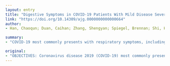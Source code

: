 ```yaml
---
layout: entry
title: "Digestive Symptoms in COVID-19 Patients With Mild Disease Severity: Clinical Presentation, Stool Viral RNA Testing, and Outcomes"
link: "https://doi.org/10.14309/ajg.0000000000000664"
author:
- Han, Chaoqun; Duan, Caihan; Zhang, Shengyan; Spiegel, Brennan; Shi, Huiying; Wang, Weijun; Zhang, Lei; Lin, Rong; Liu, Jun; Ding, Zhen; Hou, Xiaohua

summary:
- "COVID-19 most commonly presents with respiratory symptoms, including cough, shortness of breath, and sore throat. There were 206 patients with low-resulty symptoms. The diarrhea lasted from 1 to 14 days, with an average duration of 5.4 +/- 3.1 days. Patients with digestive symptoms had a longer duration between symptom onset and viral clearance (P  0.001) and were more likely to be fecal virus positive (73.3% vs 14."

original:
- "OBJECTIVES: Coronavirus disease 2019 (COVID-19) most commonly presents with respiratory symptoms, including cough, shortness of breath, and sore throat. However, digestive symptoms also occur in patients with COVID-19 and are often described in outpatients with less severe disease. In this study, we sought to describe the clinical characteristics of COVID-19 patients with digestive symptoms and mild disease severity. METHODS: We identified COVID-19 patients with mild disease and one or more digestive symptoms (diarrhea, nausea, and vomiting), with or without respiratory symptoms, and compared them with a group presenting solely with respiratory symptoms. We followed up patients clinically until they tested negative for COVID-19 on at least 2 sequential respiratory tract specimens collected >/=24 hours apart. We then compared the clinical features between those with digestive symptoms and those with respiratory symptoms. RESULTS: There were 206 patients with low severity COVID-19, including 48 presenting with a digestive symptom alone, 69 with both digestive and respiratory symptoms, and 89 with respiratory symptoms alone. Between the 2 groups with digestive symptoms, 67 presented with diarrhea, of whom 19.4% experienced diarrhea as the first symptom in their illness course. The diarrhea lasted from 1 to 14 days, with an average duration of 5.4 +/- 3.1 days and a frequency of 4.3 +/- 2.2 bowel movements per day. Concurrent fever was found in 62.4% of patients with a digestive symptom. Patients with digestive symptoms presented for care later than those with respiratory symptoms (16.0 +/- 7.7 vs 11.6 +/- 5.1 days, P < 0.001). Nevertheless, patients with digestive symptoms had a longer duration between symptom onset and viral clearance (P < 0.001) and were more likely to be fecal virus positive (73.3% vs 14.3%, P = 0.033) than those with respiratory symptoms. DISCUSSION: We describe a unique subgroup of COVID-19 patients with mild disease severity marked by the presence of digestive symptoms. These patients are more likely to test positive for viral RNA in stool, to have a longer delay before viral clearance, and to experience delayed diagnosis compared with patients with only respiratory symptoms."
---
```


